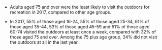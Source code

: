 
* Adults aged 75 and over were the least likely to visit the outdoors for recreation in 2017, compared to other age groups.

* In 2017, 55% of those aged 16-24, 55% of those aged 25-34, 61% of those aged 35-44, 53% of those aged 45-59 and 51% of those aged 60-74 visited the outdoors at least once a week, compared with 32% of those aged 75 and over. Among the 75 plus age group, 34% did not visit the outdoors at all in the last year.

